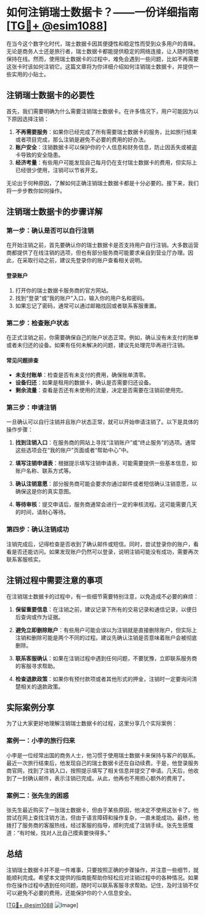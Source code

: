 # 如何注销瑞士数据卡？——一份详细指南[[TG💪+ @esim1088](https://t.me/s/esim1088)]

在当今这个数字化时代，瑞士数据卡因其便捷性和稳定性而受到众多用户的青睐。无论是商务人士还是旅行者，瑞士数据卡都能提供稳定的网络连接，让人随时随地保持在线。然而，使用瑞士数据卡的过程中，难免会遇到一些问题，比如不再需要这张卡时该如何注销它。这篇文章将为你详细介绍如何注销瑞士数据卡，并提供一些实用的小贴士。

## 注销瑞士数据卡的必要性

首先，我们需要明确为什么需要注销瑞士数据卡。在许多情况下，用户可能因为以下原因选择注销：

1. **不再需要服务**：如果你已经完成了所有需要瑞士数据卡的服务，比如旅行结束或者项目完成，那么注销是避免不必要的费用的好办法。
2. **账户安全**：注销数据卡可以保护你的个人信息和财务信息，防止因丢失或被盗卡导致的安全隐患。
3. **经济考量**：有些用户可能发现自己每月仍在支付瑞士数据卡的费用，但实际上已经很少使用，注销可以节省开支。

无论出于何种原因，了解如何正确注销瑞士数据卡都是十分必要的。接下来，我们将一步步教你如何操作。

## 注销瑞士数据卡的步骤详解

### 第一步：确认是否可以自行注销

在开始注销之前，首先要确认你的瑞士数据卡是否支持用户自行注销。大多数运营商都提供了在线注销的选项，但也有部分服务商可能要求亲自到营业厅办理。因此，在采取行动之前，建议先登录你的账户查看相关说明。

#### 登录账户
1. 打开你的瑞士数据卡服务商的官方网站。
2. 找到“登录”或“我的账户”入口，输入你的用户名和密码。
3. 如果忘记了密码，通常可以通过邮箱找回或者联系客服重置。

### 第二步：检查账户状态

在正式注销之前，你需要确保自己的账户状态正常。例如，确认没有未支付的账单或者未归还的设备。如果有任何未解决的问题，建议先处理完毕再进行注销。

#### 常见问题排查
- **未支付账单**：检查是否有未支付的费用，确保账单清零。
- **设备归还**：如果是租用的数据卡，确认是否需要归还设备。
- **剩余流量**：查看是否还有未使用的流量，决定是否需要在注销前使用完。

### 第三步：申请注销

一旦确认可以自行注销并且账户状态正常，就可以开始申请注销了。以下是具体的操作步骤：

1. **找到注销入口**：在服务商的网站上寻找“注销账户”或“终止服务”的选项。通常这些选项会在“我的账户”页面或者“帮助中心”中。
   
2. **填写注销申请表**：根据提示填写注销申请表，可能需要提供一些基本信息，如账户名称、联系方式等。

3. **确认注销意愿**：部分服务商可能会要求你通过邮件或者短信确认注销意愿，以确保这是你的真实意图。

4. **等待审核**：提交申请后，服务商通常会进行一定的审核流程。这可能需要几天的时间，请耐心等待。

### 第四步：确认注销成功

注销完成后，记得检查是否收到了确认邮件或短信。同时，尝试登录你的账户，看看是否还能访问。如果发现账户仍然可以登录，说明注销可能没有成功，需要再次联系客服核实。

## 注销过程中需要注意的事项

在注销瑞士数据卡的过程中，有一些细节需要特别注意，以免造成不必要的麻烦：

1. **保留重要信息**：在注销之前，建议记录下所有的交易记录和通信记录，以便日后查询或作为证据。
   
2. **避免立即删除账户**：有些用户可能会误以为注销就是直接删除账户，但实际上注销和删除可能是两个不同的过程。建议先确认注销是否意味着账户会被彻底删除。

3. **联系客服确认**：如果在注销过程中遇到任何问题，不要犹豫，立即联系服务商的客服寻求帮助。

4. **检查退款政策**：如果你有预付款项或者其他形式的押金，注销时一定要询问清楚相关的退款政策。

## 实际案例分享

为了让大家更好地理解注销瑞士数据卡的过程，这里分享几个实际案例：

### 案例一：小李的旅行归来

小李是一位经常出国的商务人士，他习惯于使用瑞士数据卡来保持与客户的联系。最近一次旅行结束后，他发现自己的瑞士数据卡还在自动续费。于是，他登录服务商官网，找到了注销入口，按照提示填写了相关信息并提交了申请。几天后，他收到了一封确认邮件，表示注销已完成。从此，他再也不用担心额外的费用了。

### 案例二：张先生的困惑

张先生最近购买了一张瑞士数据卡，但由于某些原因，他决定不使用这张卡了。他尝试在网上查找注销方法，但由于语言障碍和操作复杂，一直未能成功。最终，他拨打了服务商的客服热线，经过客服的指导，顺利完成了注销手续。张先生感慨道：“有时候，找对人比自己摸索要快得多。”

## 总结

注销瑞士数据卡并不是一件难事，只要按照正确的步骤操作，并注意一些细节，就能顺利完成。希望本文提供的指南能帮助你轻松应对注销过程中的各种情况。如果你在操作过程中遇到任何问题，随时可以联系客服寻求帮助。记住，及时注销不仅可以避免不必要的费用，还能保护你的个人信息安全。

[[TG💪+ @esim1088](https://t.me/s/esim1088) ![Image](https://i.postimg.cc/4NQfJmqS/Snipaste-2025-05-13-00-14-12.png)]